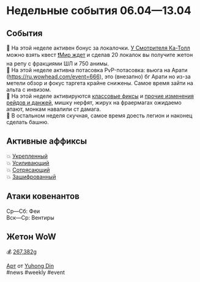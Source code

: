 # Недельные события 06.04—13.04

## События
📅 На этой неделе активен бонус за локалочки. [У Смотрителя Ка-Толл](https://ru.wowhead.com/npc=166307) можно взять квест [❗️Мир ждет](https://ru.wowhead.com/quest=62631/) и сделав 20 локалок вы получите жетон на репу с фракциями ШЛ и 750 анимы.  
📅 На этой неделе активна потасовка PvP-потасовка: вьюга на Арати (https://ru.wowhead.com/event=666), это (внезапно) бг Арати но из-за метели обзор и фокус таргета крайне снижены. Самое время зайти на альта с инвизом.  
📅 На этой неделе активируются [классовые фиксы](https://t.me/trink_it_now/5694?comment=482054) и [прочие изменения рейдов и данжей](https://t.me/trink_it_now/5713?comment=483850), мишку нерфят, жирух на фраермагах ожидаемо апают, монкам навалили ст дамага.  
📅 В остальном неделя скучная, самое время доесть легион и наконец сделать башню.  

## Активные аффиксы
💥 <a href="https://ru.wowhead.com/affix=10/"> Укрепленный</a>  
💥 <a href="https://ru.wowhead.com/affix=7/"> Усиливающий</a>  
💥 <a href="https://ru.wowhead.com/affix=14/"> Сотрясающий</a>  
💥 <a href="https://ru.wowhead.com/affix=130/"> Зашифрованный</a>  

## Атаки ковенантов
Ср—Сб: Феи  
Вск—Ср: Вентиры  

## Жетон WoW
💰 [267,382g](https://wowtokenprices.com/EU)

[Арт](https://www.artstation.com/artwork/RYw2xr) от [Yuhong Din](https://www.artstation.com/yuhongding)  
#news #weekly #event